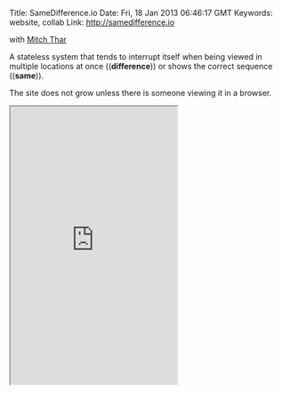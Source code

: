 Title: SameDifference.io
Date: Fri, 18 Jan 2013 06:46:17 GMT
Keywords: website, collab
Link: http://samedifference.io

with [Mitch Thar][2]

A stateless system that tends to interrupt itself when being viewed in multiple locations at once ((**difference**)) or shows the correct sequence ((**same**)).

The site does not grow unless there is someone viewing it in a browser.

<iframe src="http://samedifference.io" height="500"></iframe>

[1]: http://samedifference.io "SameDifference"
[2]: http://mitchellthar.com/ "Mitchell Thar"